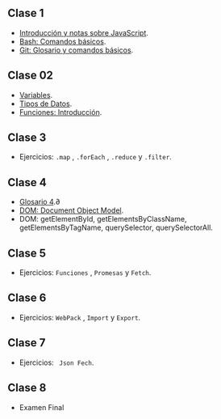 ## Clase 1

- [Introducción y notas sobre JavaScript](./docs/notas-sobre-javascript.md).
- [Bash: Comandos básicos](./docs/bash.md).
- [Git: Glosario y comandos básicos](./docs/git.md).


## Clase 02


- [Variables](./docs/js-variables.md).
- [Tipos de Datos](./docs/js-tipos-de-datos.md).
- [Funciones: Introducción](./docs/js-funciones.md).


## Clase 3

- Ejercicios: `.map` , `.forEach` , `.reduce` y `.filter`.


## Clase 4

- [Glosario 4](./docs/glosario-4.md).∂
- [DOM: Document Object Model](./docs/js-dom.md).
- DOM: getElementById, getElementsByClassName, getElementsByTagName, querySelector, querySelectorAll.


## Clase 5

- Ejercicios: `Funciones` , `Promesas` y `Fetch`.


## Clase 6

- Ejercicios: `WebPack` , `Import` y `Export`.


## Clase 7

- Ejercicios: ` Json Fech`.


## Clase 8

- Examen Final